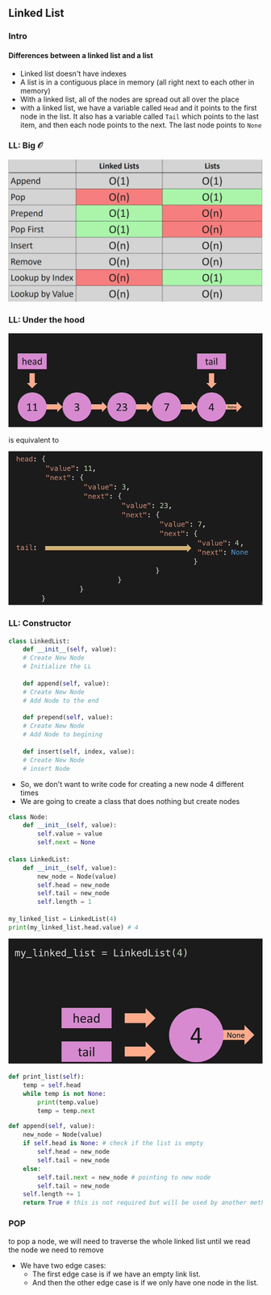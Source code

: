 ## Linked List

### Intro

#### Differences between a linked list and a list

- Linked list doesn't have indexes
- A list is in a contiguous place in memory (all right next to each other in memory)
- With a linked list, all of the nodes are spread out all over the place
- with a linked list, we have a variable called `Head` and it points to the first node in the list. It also has a variable called `Tail` which points to the last item, and then each node points to the next. The last node points to `None`

### LL: Big $\mathcal{O}$

![LL vs List](.\Assets\Pasted_image_20230605151452.png)

### LL: Under the hood

![List](.\Assets\Pasted_image_20230605151930.png)

is equivalent to

![under the hood](.\Assets\Pasted_image_20230605151908.png)

### LL: Constructor

```python
class LinkedList:
	def __init__(self, value):
	# Create New Node
	# Initialize the LL

	def append(self, value):
	# Create New Node
	# Add Node to the end

	def prepend(self, value):
	# Create New Node
	# Add Node to begining

	def insert(self, index, value):
	# Create New Node
	# insert Node

```

- So, we don't want to write code for creating a new node 4 different times
- We are going to create a class that does nothing but create nodes

```python
class Node:
	def __init__(self, value):
		self.value = value
		self.next = None

class LinkedList:
	def __init__(self, value):
		new_node = Node(value)
		self.head = new_node
		self.tail = new_node
		self.length = 1

my_linked_list = LinkedList(4)
print(my_linked_list.head.value) # 4
```

![](.\Assets\Pasted_image_20230605153306.png)

```python
def print_list(self):
	temp = self.head
	while temp is not None:
		print(temp.value)
		temp = temp.next
```

```python
def append(self, value):
	new_node = Node(value)
	if self.head is None: # check if the list is empty
		self.head = new_node
		self.tail = new_node
	else:
		self.tail.next = new_node # pointing to new node
		self.tail = new_node
	self.length += 1
	return True # this is not required but will be used by another method later on
```

### POP

to pop a node, we will need to traverse the whole linked list until we read the node we need to remove

- We have two edge cases:
  - The first edge case is if we have an empty link list.
  - And then the other edge case is if we only have one node in the list.
